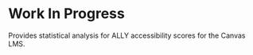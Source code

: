 # Work In Progress

Provides statistical analysis for ALLY accessibility scores for the Canvas LMS. 